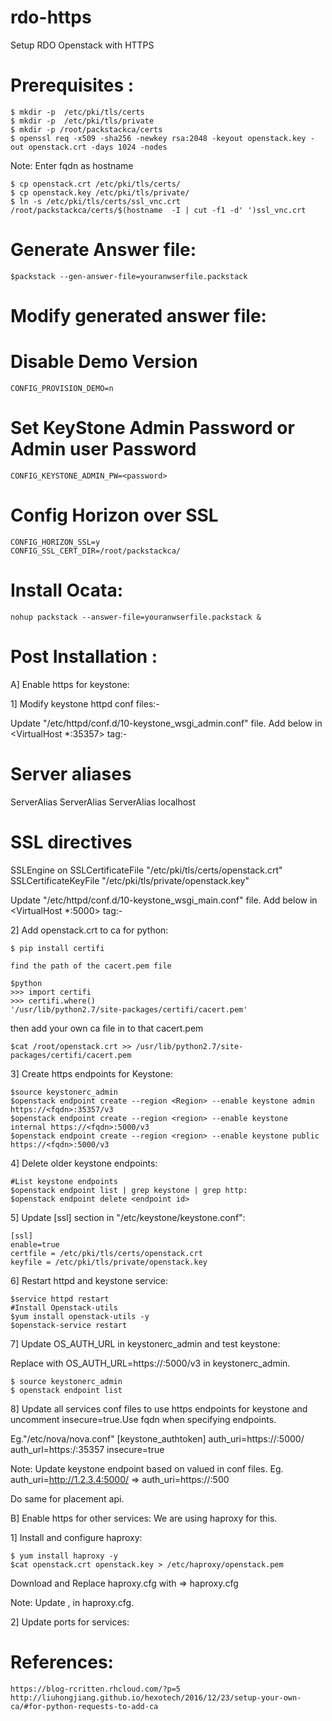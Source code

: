 # rdo-https
Setup RDO Openstack with HTTPS

# Prerequisites :

	$ mkdir -p  /etc/pki/tls/certs
	$ mkdir -p  /etc/pki/tls/private
	$ mkdir -p /root/packstackca/certs
	$ openssl req -x509 -sha256 -newkey rsa:2048 -keyout openstack.key -out openstack.crt -days 1024 -nodes

Note: Enter fqdn as hostname

	$ cp openstack.crt /etc/pki/tls/certs/
	$ cp openstack.key /etc/pki/tls/private/
	$ ln -s /etc/pki/tls/certs/ssl_vnc.crt /root/packstackca/certs/$(hostname  -I | cut -f1 -d' ')ssl_vnc.crt

# Generate Answer file:
	$packstack --gen-answer-file=youranwserfile.packstack

# Modify generated answer file:

# Disable Demo Version
	CONFIG_PROVISION_DEMO=n

# Set KeyStone Admin Password or Admin user Password
	CONFIG_KEYSTONE_ADMIN_PW=<password>

# Config Horizon over SSL
	CONFIG_HORIZON_SSL=y
	CONFIG_SSL_CERT_DIR=/root/packstackca/

# Install Ocata: 
	nohup packstack --answer-file=youranwserfile.packstack &




# Post Installation :

A] Enable https for keystone:

1] Modify keystone httpd conf files:-

Update "/etc/httpd/conf.d/10-keystone_wsgi_admin.conf" file. Add below in <VirtualHost *:35357> tag:-

  # Server aliases
  ServerAlias <ip>
  ServerAlias <fqdn>
  ServerAlias localhost

  # SSL directives
  SSLEngine on
  SSLCertificateFile      "/etc/pki/tls/certs/openstack.crt"
  SSLCertificateKeyFile   "/etc/pki/tls/private/openstack.key"

Update "/etc/httpd/conf.d/10-keystone_wsgi_main.conf" file. Add below in <VirtualHost *:5000> tag:-

2] Add openstack.crt to ca for python:

	$ pip install certifi

	find the path of the cacert.pem file

	$python
	>>> import certifi
	>>> certifi.where()
	'/usr/lib/python2.7/site-packages/certifi/cacert.pem'

then add your own ca file in to that cacert.pem

	$cat /root/openstack.crt >> /usr/lib/python2.7/site-packages/certifi/cacert.pem

3] Create https endpoints for Keystone:

	$source keystonerc_admin
	$openstack endpoint create --region <Region> --enable keystone admin https://<fqdn>:35357/v3 
	$openstack endpoint create --region <region> --enable keystone internal https://<fqdn>:5000/v3
	$openstack endpoint create --region <region> --enable keystone public https://<fqdn>:5000/v3

4] Delete older keystone endpoints:

	#List keystone endpoints
	$openstack endpoint list | grep keystone | grep http:
	$openstack endpoint delete <endpoint id>

5] Update [ssl] section in "/etc/keystone/keystone.conf":

	[ssl]
	enable=true
	certfile = /etc/pki/tls/certs/openstack.crt
	keyfile = /etc/pki/tls/private/openstack.key

6] Restart httpd and keystone service:

	$service httpd restart
	#Install Openstack-utils
	$yum install openstack-utils -y
	$openstack-service restart

7] Update OS_AUTH_URL in keystonerc_admin and test keystone:

Replace with OS_AUTH_URL=https://<fqdn>:5000/v3 in keystonerc_admin.

	$ source keystonerc_admin
	$ openstack endpoint list
	
8] Update all services conf files to use https endpoints for keystone and uncomment insecure=true.Use fqdn when specifying endpoints.

Eg."/etc/nova/nova.conf"
	[keystone_authtoken]
	auth_uri=https://<fqdn>:5000/
	auth_url=https:/<fqdn>:35357
	insecure=true

Note: Update keystone endpoint based on valued in conf files.
Eg. auth_uri=http://1.2.3.4:5000/ ⇒  auth_uri=https://<fqdn>:500

Do same for placement api.

B] Enable https for other services:
We are using haproxy for this.

1] Install and configure haproxy:

	$ yum install haproxy -y
	$cat openstack.crt openstack.key > /etc/haproxy/openstack.pem

Download and Replace haproxy.cfg with ⇒  haproxy.cfg

Note: Update <fqdn>, <ip> in haproxy.cfg.

2] Update ports for services:













# References:

	https://blog-rcritten.rhcloud.com/?p=5
	http://liuhongjiang.github.io/hexotech/2016/12/23/setup-your-own-ca/#for-python-requests-to-add-ca